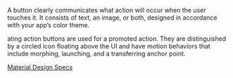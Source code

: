 A button clearly communicates what action will occur when the user touches it.
It consists of text, an image, or both, designed in accordance with your app’s
color theme.


ating action buttons are used for a promoted action. They are distinguished by
a circled icon floating above the UI and have motion behaviors that include
morphing, launching, and a transferring anchor point.

[Material Design Specs](https://www.google.com/design/spec/components/buttons-floating-action-button.html#buttons-floating-action-button-floating-action-button)
